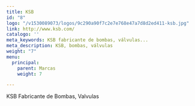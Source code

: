 ```yaml
---
title: KSB
id: "8"
logo: "/v1530089073/logos/9c290a90f7c2e7e768e47a7d8d2ed411-ksb.jpg"
link: http://www.ksb.com/
catalogo: ''
meta_keywords: KSB fabricante de bombas, válvulas...
meta_description: KSB, bombas, válvulas
weight: "7"
menu:
  principal:
    parent: Marcas
    weight: 7

---
```

KSB Fabricante de Bombas, Valvulas 